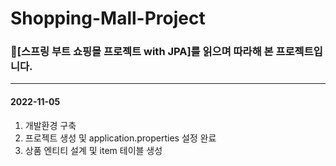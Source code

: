 # Shopping-Mall-Project
### 🏬[스프링 부트 쇼핑몰 프로젝트 with JPA]를 읽으며 따라해 본 프로젝트입니다.


------------
#### 2022-11-05
1. 개발환경 구축
2. 프로젝트 생성 및 application.properties 설정 완료
3. 상품 엔티티 설계 및 item 테이블 생성
